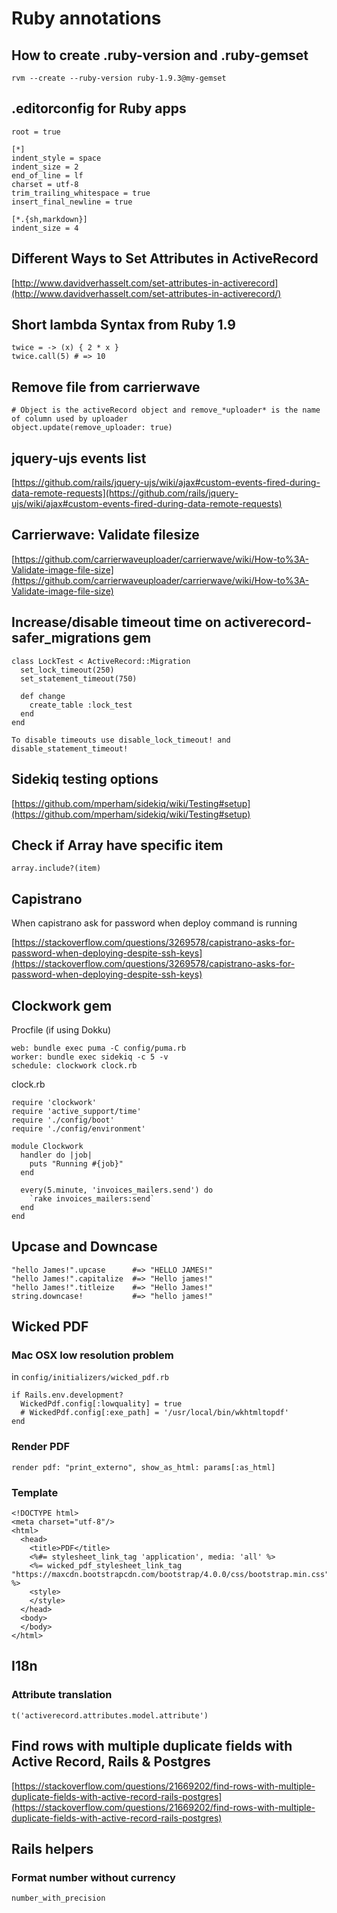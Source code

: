 # Ruby annotations
## How to create .ruby-version and .ruby-gemset
`rvm --create --ruby-version ruby-1.9.3@my-gemset`

## .editorconfig for Ruby apps
```
root = true

[*]
indent_style = space
indent_size = 2
end_of_line = lf
charset = utf-8
trim_trailing_whitespace = true
insert_final_newline = true

[*.{sh,markdown}]
indent_size = 4

```

## Different Ways to Set Attributes in ActiveRecord

[http://www.davidverhasselt.com/set-attributes-in-activerecord](http://www.davidverhasselt.com/set-attributes-in-activerecord/)

## Short lambda Syntax from Ruby 1.9
```
twice = -> (x) { 2 * x }
twice.call(5) # => 10
```

## Remove file from carrierwave
```
# Object is the activeRecord object and remove_*uploader* is the name of column used by uploader
object.update(remove_uploader: true)
```

## jquery-ujs events list

[https://github.com/rails/jquery-ujs/wiki/ajax#custom-events-fired-during-data-remote-requests](https://github.com/rails/jquery-ujs/wiki/ajax#custom-events-fired-during-data-remote-requests)

## Carrierwave: Validate filesize
[https://github.com/carrierwaveuploader/carrierwave/wiki/How-to%3A-Validate-image-file-size](https://github.com/carrierwaveuploader/carrierwave/wiki/How-to%3A-Validate-image-file-size)

## Increase/disable timeout time on activerecord-safer_migrations gem
```
class LockTest < ActiveRecord::Migration
  set_lock_timeout(250)
  set_statement_timeout(750)

  def change
    create_table :lock_test
  end
end

To disable timeouts use disable_lock_timeout! and disable_statement_timeout!
```
## Sidekiq testing options
[https://github.com/mperham/sidekiq/wiki/Testing#setup](https://github.com/mperham/sidekiq/wiki/Testing#setup)

## Check if Array have specific item
`array.include?(item)`

## Capistrano
When capistrano ask for password when deploy command is running

[https://stackoverflow.com/questions/3269578/capistrano-asks-for-password-when-deploying-despite-ssh-keys](https://stackoverflow.com/questions/3269578/capistrano-asks-for-password-when-deploying-despite-ssh-keys)

## Clockwork gem
Procfile (if using Dokku)
```
web: bundle exec puma -C config/puma.rb
worker: bundle exec sidekiq -c 5 -v
schedule: clockwork clock.rb
```

clock.rb
```
require 'clockwork'
require 'active_support/time'
require './config/boot'
require './config/environment'

module Clockwork
  handler do |job|
    puts "Running #{job}"
  end

  every(5.minute, 'invoices_mailers.send') do
    `rake invoices_mailers:send`
  end
end
```

## Upcase and Downcase
```
"hello James!".upcase      #=> "HELLO JAMES!"
"hello James!".capitalize  #=> "Hello james!"
"hello James!".titleize    #=> "Hello James!"
string.downcase!           #=> "hello james!"
```

## Wicked PDF
### Mac OSX low resolution problem
in `config/initializers/wicked_pdf.rb`

```
if Rails.env.development?
  WickedPdf.config[:lowquality] = true
  # WickedPdf.config[:exe_path] = '/usr/local/bin/wkhtmltopdf'
end
```
### Render PDF
```
render pdf: "print_externo", show_as_html: params[:as_html]
```
### Template
```
<!DOCTYPE html>
<meta charset="utf-8"/>
<html>
  <head>
    <title>PDF</title>
    <%#= stylesheet_link_tag 'application', media: 'all' %>
    <%= wicked_pdf_stylesheet_link_tag "https://maxcdn.bootstrapcdn.com/bootstrap/4.0.0/css/bootstrap.min.css" %>
    <style>
    </style>
  </head>
  <body>
  </body>
</html>

```

## I18n
### Attribute translation
`t('activerecord.attributes.model.attribute')`

## Find rows with multiple duplicate fields with Active Record, Rails & Postgres
[https://stackoverflow.com/questions/21669202/find-rows-with-multiple-duplicate-fields-with-active-record-rails-postgres](https://stackoverflow.com/questions/21669202/find-rows-with-multiple-duplicate-fields-with-active-record-rails-postgres)

## Rails helpers
### Format number without currency
`number_with_precision`
